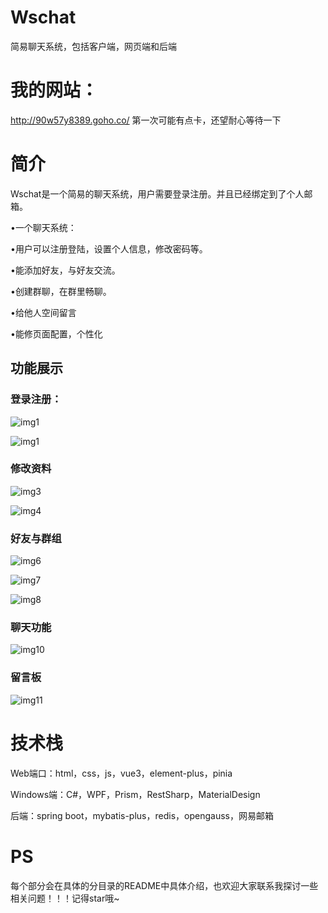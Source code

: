 # Wschat
简易聊天系统，包括客户端，网页端和后端

# 我的网站：
http://90w57y8389.goho.co/
第一次可能有点卡，还望耐心等待一下

# 简介

Wschat是一个简易的聊天系统，用户需要登录注册。并且已经绑定到了个人邮箱。

•一个聊天系统：

•用户可以注册登陆，设置个人信息，修改密码等。

•能添加好友，与好友交流。

•创建群聊，在群里畅聊。

•给他人空间留言

•能修页面配置，个性化

## 功能展示

### 登录注册：

![img1](https://github.com/Juanbai7877/Wschat/raw/main/images\img1.png)

![img1](C:\Users\17877\Documents\GitHub\Wschat\images\img1.png)

### 修改资料

![img3](C:\Users\17877\Documents\GitHub\Wschat\images\img3.png)

![img4](C:\Users\17877\Documents\GitHub\Wschat\images\img4.png)

### 好友与群组

![img6](C:\Users\17877\Documents\GitHub\Wschat\images\img6.png)

![img7](C:\Users\17877\Documents\GitHub\Wschat\images\img7.png)

![img8](C:\Users\17877\Documents\GitHub\Wschat\images\img8.png)

### 聊天功能

![img10](C:\Users\17877\Documents\GitHub\Wschat\images\img10.png)

### 留言板

![img11](C:\Users\17877\Documents\GitHub\Wschat\images\img11.png)

 

# 技术栈

Web端口：html，css，js，vue3，element-plus，pinia

Windows端：C#，WPF，Prism，RestSharp，MaterialDesign

后端：spring boot，mybatis-plus，redis，opengauss，网易邮箱



# PS

每个部分会在具体的分目录的README中具体介绍，也欢迎大家联系我探讨一些相关问题！！！记得star哦~

